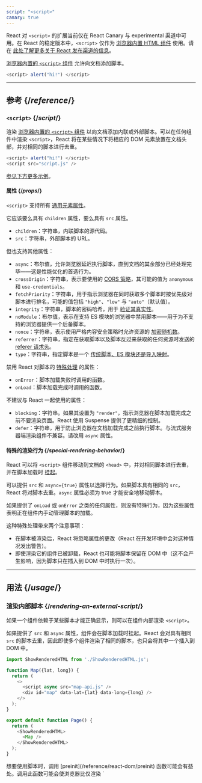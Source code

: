 ```yaml
---
script: "<script>"
canary: true
---
```


<Canary>

React 对 `<script>` 的扩展当前仅在 React Canary 与 experimental 渠道中可用。在 React 的稳定版本中，`<script>` 仅作为 [浏览器内置 HTML 组件](https://react.dev/reference/react-dom/components#all-html-components) 使用。请在 [此处了解更多关于 React 发布渠道的信息](/community/versioning-policy#all-release-channels)。

</Canary>

<Intro>

[浏览器内置的 `<script>` 组件](https://developer.mozilla.org/en-US/docs/Web/HTML/Element/script) 允许向文档添加脚本。

```js
<script> alert("hi!") </script>
```

</Intro>

<InlineToc />

---

## 参考 {/*reference*/}

### `<script>` {/*script*/}

渲染 [浏览器内置的 `<script>` 组件](https://developer.mozilla.org/en-US/docs/Web/HTML/Element/script) 以向文档添加内联或外部脚本。可以在任何组件中渲染 `<script>`，React 将在某些情况下将相应的 DOM 元素放置在文档头部，并对相同的脚本进行去重。

```js
<script> alert("hi!") </script>
<script src="script.js" />
```

[参见下方更多示例](#usage)。

#### 属性 {/*props*/}

`<script>` 支持所有 [通用元素属性](/reference/react-dom/components/common#props)。

它应该要么具有 `children` 属性，要么具有 `src` 属性。

* `children`：字符串，内联脚本的源代码。
* `src`：字符串，外部脚本的 URL。

但也支持其他属性：

* `async`：布尔值，允许浏览器延迟执行脚本，直到文档的其余部分已经处理完毕——这是性能优化的首选行为。
* `crossOrigin`：字符串，表示要使用的 [CORS 策略](https://developer.mozilla.org/en-US/docs/Web/HTML/Attributes/crossorigin)，其可能的值为 `anonymous` 和 `use-credentials`。
* `fetchPriority`：字符串，用于指示浏览器在同时获取多个脚本时按优先级对脚本进行排名，可能的值包括 `"high"`、`"low"` 与 `"auto"`（默认值）。
* `integrity`：字符串，脚本的密码哈希，用于 [验证其真实性](https://developer.mozilla.org/en-US/docs/Web/Security/Subresource_Integrity)。
* `noModule`：布尔值，表示在支持 ES 模块的浏览器中禁用脚本——用于为不支持的浏览器提供一个后备脚本。
* `nonce`：字符串，表示使用严格内容安全策略时允许资源的 [加密随机数](https://developer.mozilla.org/zh-CN/docs/Web/HTML/Global_attributes/nonce)。
* `referrer`：字符串，指定在获取脚本以及脚本反过来获取的任何资源时发送的 [referer 请求头](https://developer.mozilla.org/en-US/docs/Web/HTML/Element/script#referrerpolicy)。
* `type`：字符串，指定脚本是一个 [传统脚本、ES 模块还是导入映射](https://developer.mozilla.org/en-US/docs/Web/HTML/Element/script/type)。

禁用 React 对脚本的 [特殊处理](#special-rendering-behavior) 的属性：

* `onError`：脚本加载失败时调用的函数。
* `onLoad`：脚本加载完成时调用的函数。

不建议与 React 一起使用的属性：

* `blocking`：字符串。如果其设置为 `"render"`，指示浏览器在脚本加载完成之前不要渲染页面。React 使用 Suspense 提供了更精细的控制。
* `defer`：字符串，用于防止浏览器在文档加载完成之前执行脚本。与流式服务器端渲染组件不兼容。请改用 `async` 属性。

#### 特殊的渲染行为 {/*special-rendering-behavior*/}

React 可以将 `<script>` 组件移动到文档的 `<head>` 中，并对相同脚本进行去重，并在脚本加载时 [挂起](http://localhost:3000/reference/react/Suspense)。

可以提供 `src` 和 `async={true}` 属性以选择行为。如果脚本具有相同的 `src`，React 将对脚本去重。`async` 属性必须为 true 才能安全地移动脚本。

如果提供了 `onLoad` 或 `onError` 之类的任何属性，则没有特殊行为，因为这些属性表明正在组件内手动管理脚本的加载。

这种特殊处理带来两个注意事项：

* 在脚本被渲染后，React 将忽略属性的更改（React 在开发环境中会对这种情况发出警告）。
* 即使渲染它的组件已被卸载，React 也可能将脚本保留在 DOM 中（这不会产生影响，因为脚本只在插入到 DOM 中时执行一次）。

---

## 用法 {/*usage*/}

### 渲染内部脚本 {/*rendering-an-external-script*/}

如果一个组件依赖于某些脚本才能正确显示，则可以在组件内部渲染 `<script>`。

如果提供了 `src` 和 `async` 属性，组件会在脚本加载时挂起。React 会对具有相同 `src` 的脚本去重，因此即使多个组件渲染了相同的脚本，也只会将其中一个插入到 DOM 中。

<SandpackWithHTMLOutput>

```js App.js active
import ShowRenderedHTML from './ShowRenderedHTML.js';

function Map({lat, long}) {
  return (
    <>
      <script async src="map-api.js" />
      <div id="map" data-lat={lat} data-long={long} />
    </>
  );
}

export default function Page() {
  return (
    <ShowRenderedHTML>
      <Map />
    </ShowRenderedHTML>
  );
}
```

</SandpackWithHTMLOutput>

<Note>
想要使用脚本时，调用 [preinit](/reference/react-dom/preinit) 函数可能会有益处。调用此函数可能会使浏览器比仅渲染 `<script>` 组件更早地开始获取脚本，例如通过发送 [HTTP 103 Early Hints 响应](https://developer.mozilla.org/en-US/docs/Web/HTTP/Status/103)。
</Note>

### 渲染内联脚本 {/*rendering-an-inline-script*/}

如果需要包含内联脚本，请将 `<script>` 组件渲染为其子元素的脚本源代码。内联脚本不会被去重或移动到文档 `<head>` 中，由于它们不加载任何外部资源，因此不会导致组件挂起。

<SandpackWithHTMLOutput>

```js App.js active
import ShowRenderedHTML from './ShowRenderedHTML.js';

function Tracking() {
  return (
    <script>
      ga('send', 'pageview');
    </script>
  );
}

export default function Page() {
  return (
    <ShowRenderedHTML>
      <h1>My Website</h1>
      <Tracking />
      <p>Welcome</p>
    </ShowRenderedHTML>
  );
}
```

</SandpackWithHTMLOutput>